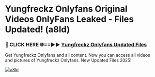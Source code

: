 # Yungfreckz Onlyfans Original Videos 0nlyFans Leaked - Files Updated! (a8ld)

<h3>🔴 CLICK HERE 🌐==►► <a href="https://tinyurl.com/4seja8ks" rel="nofollow">Yungfreckz Onlyfans Updated Files</a></h3>

Get Yungfreckz Onlyfans and all content. Now you can access all videos and pictures of Yungfreckz Onlyfans. New Updated Files 2025!

[![a8ld](https://i.imgur.com/EWjZXRe.gif)](https://tinyurl.com/4seja8ks)
